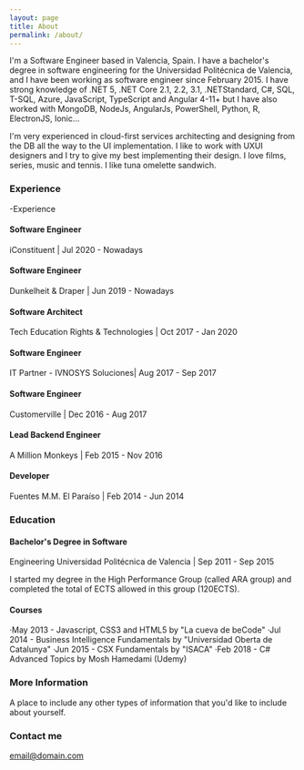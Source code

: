 ```yaml
---
layout: page
title: About
permalink: /about/
---
```


I'm a Software Engineer based in Valencia, Spain. I have a bachelor's degree in software engineering for the Universidad Politécnica de Valencia, and I have been working as software engineer since February 2015. I have strong knowledge of .NET 5, .NET Core 2.1, 2.2, 3.1, .NETStandard, C#, SQL, T-SQL, Azure, JavaScript, TypeScript and Angular 4-11+ but I have also worked with MongoDB, NodeJs, AngularJs, PowerShell, Python, R, ElectronJS, Ionic...

I'm very experienced in cloud-first services architecting and designing from the DB all the way to the UI implementation. I like to work with UXUI designers and I try to give my best implementing their design. I love films, series, music and tennis. I like tuna omelette sandwich.

### Experience

-Experience
#### Software Engineer
iConstituent | Jul 2020 - Nowadays

#### Software Engineer
Dunkelheit & Draper | Jun 2019 - Nowadays

#### Software Architect
Tech Education Rights & Technologies | Oct 2017 - Jan 2020

#### Software Engineer
IT Partner - IVNOSYS Soluciones| Aug 2017 - Sep 2017

#### Software Engineer
Customerville | Dec 2016 - Aug 2017

#### Lead Backend Engineer
A Million Monkeys | Feb 2015 - Nov 2016

#### Developer
Fuentes M.M. El Paraíso | Feb 2014 - Jun 2014

### Education

#### Bachelor's Degree in Software
Engineering
Universidad Politécnica de Valencia | Sep 2011 - Sep 2015

I started my degree in the High Performance Group (called ARA group) and completed the total of ECTS allowed in this group (120ECTS).

#### Courses
·May 2013 - Javascript, CSS3 and HTML5 by "La cueva de beCode"
·Jul 2014 - Business Intelligence Fundamentals by "Universidad Oberta de Catalunya"
·Jun 2015 - CSX Fundamentals by "ISACA"
·Feb 2018 - C# Advanced Topics by Mosh Hamedami (Udemy)

### More Information

A place to include any other types of information that you'd like to include about yourself.

### Contact me

[email@domain.com](mailto:email@domain.com)